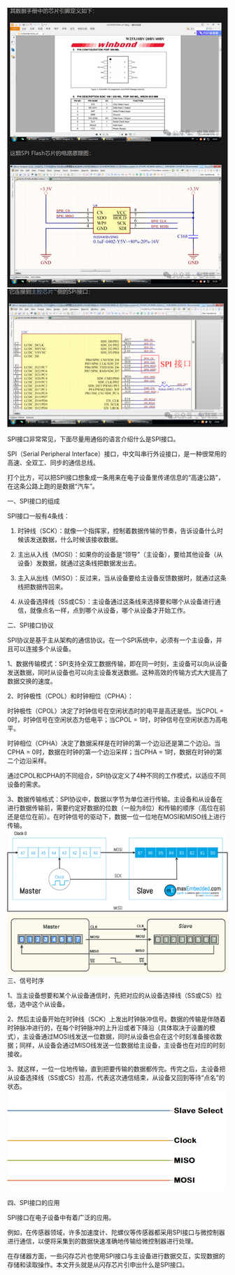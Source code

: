 ![](https://raw.githubusercontent.com/LeroyK111/pictureBed/master/20250225094802.png)![](https://raw.githubusercontent.com/LeroyK111/pictureBed/master/20250225094816.png)

SPI接口非常常见，下面尽量用通俗的语言介绍什么是SPI接口。

SPI（Serial Peripheral Interface）接口，中文叫串行外设接口，是一种很常用的高速、全双工、同步的通信总线。  
  
打个比方，可以把SPI接口想象成一条用来在电子设备里传递信息的“高速公路”，在这条公路上跑的是数据“汽车”。

  

一、SPI接口的组成

  
SPI接口一般有4条线：  
  
1. 时钟线（SCK）：就像一个指挥家，控制着数据传输的节奏，告诉设备什么时候该发送数据，什么时候该接收数据。  
  
2. 主出从入线（MOSI）：如果你的设备是“领导”（主设备），要给其他设备（从设备）发数据，就通过这条线把数据发出去。  
  
3. 主入从出线（MISO）：反过来，当从设备要给主设备反馈数据时，就通过这条线把数据传回来。  
  
4. 从设备选择线（SS或CS）：主设备通过这条线来选择要和哪个从设备进行通信，就像点名一样，点到哪个从设备，哪个从设备才开始工作。

  

二、SPI接口协议  
  
SPI协议是基于主从架构的通信协议。在一个SPI系统中，必须有一个主设备，并且可以连接多个从设备。  
  
1、数据传输模式：SPI支持全双工数据传输，即在同一时刻，主设备可以向从设备发送数据，同时从设备也可以向主设备发送数据。这种高效的传输方式大大提高了数据交换的速度。  
  
2、时钟极性（CPOL）和时钟相位（CPHA）：  
  
时钟极性（CPOL）决定了时钟信号在空闲状态时的电平是高还是低。当CPOL = 0时，时钟信号在空闲状态为低电平；当CPOL = 1时，时钟信号在空闲状态为高电平。  
  
时钟相位（CPHA）决定了数据采样是在时钟的第一个边沿还是第二个边沿。当CPHA = 0时，数据在时钟的第一个边沿采样；当CPHA = 1时，数据在时钟的第二个边沿采样。  
  
通过CPOL和CPHA的不同组合，SPI协议定义了4种不同的工作模式，以适应不同设备的需求。  
  
3、数据传输格式：SPI协议中，数据以字节为单位进行传输。主设备和从设备在进行数据传输前，需要约定好数据的位数（一般为8位）和传输的顺序（高位在前还是低位在前）。在时钟信号的驱动下，数据一位一位地在MOSI和MISO线上进行传输。
![](https://raw.githubusercontent.com/LeroyK111/pictureBed/master/20250225094940.png)
![](https://raw.githubusercontent.com/LeroyK111/pictureBed/master/20250225095020.png)
三、信号时序

1、当主设备想要和某个从设备通信时，先把对应的从设备选择线（SS或CS）拉低，选中这个从设备。  
  
2、然后主设备开始在时钟线（SCK）上发出时钟脉冲信号。数据的传输是伴随着时钟脉冲进行的，在每个时钟脉冲的上升沿或者下降沿（具体取决于设置的模式），主设备通过MOSI线发送一位数据，同时从设备也会在这个时刻准备接收数据；同样，从设备会通过MISO线发送一位数据给主设备，主设备也在对应的时刻接收。  
  
3、就这样，一位一位地传输，直到把要传输的数据都传完。传完之后，主设备把从设备选择线（SS或CS）拉高，代表这次通信结束，从设备又回到等待“点名”的状态。
![](https://raw.githubusercontent.com/LeroyK111/pictureBed/master/20250225095040.png)

四、SPI接口的应用  
  
SPI接口在电子设备中有着广泛的应用。

例如，在传感器领域，许多加速度计、陀螺仪等传感器都采用SPI接口与微控制器进行通信，以便将采集到的数据快速准确地传输给微控制器进行处理。

在存储器方面，一些闪存芯片也使用SPI接口与主设备进行数据交互，实现数据的存储和读取操作。本文开头就是从闪存芯片引申出什么是SPI接口。


